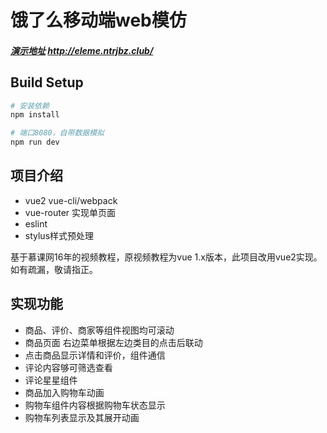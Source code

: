 # 饿了么移动端web模仿

##### [演示地址](http://eleme.ntrjbz.club/) http://eleme.ntrjbz.club/

## Build Setup

``` bash
# 安装依赖
npm install

# 端口8080，自带数据模拟
npm run dev
```
## 项目介绍



- vue2 vue-cli/webpack
- vue-router 实现单页面
-	eslint
-	stylus样式预处理

基于慕课网16年的视频教程，原视频教程为vue 1.x版本，此项目改用vue2实现。
如有疏漏，敬请指正。

## 实现功能
- 商品、评价、商家等组件视图均可滚动
- 商品页面 右边菜单根据左边类目的点击后联动
- 点击商品显示详情和评价，组件通信
- 评论内容够可筛选查看
- 评论星星组件
- 商品加入购物车动画
- 购物车组件内容根据购物车状态显示
- 购物车列表显示及其展开动画

